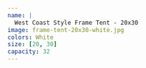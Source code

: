 ```yaml
---
name: |
  West Coast Style Frame Tent - 20x30
image: frame-tent-20x30-white.jpg
colors: White
size: [20, 30]
capacity: 32
---
```



